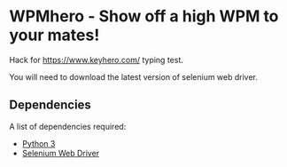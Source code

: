 # WPMhero - Show off a high WPM to your mates!
Hack for https://www.keyhero.com/ typing test. 

You will need to download the latest version of selenium web driver.

## Dependencies

A list of dependencies required:

- [Python 3](https://www.python.org/download/releases/3.0/) 
- [Selenium Web Driver](https://selenium-python.readthedocs.io/installation.html)
